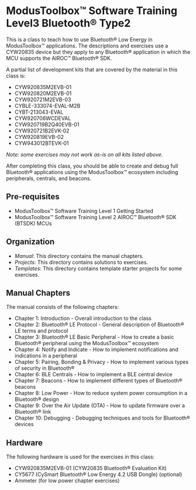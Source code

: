 # ModusToolbox™ Software Training Level3 Bluetooth® Type2

This is a class to teach how to use Bluetooth® Low Energy in ModusToolbox™ applications. The descriptions and exercises use a CYW20835 device but they apply to any Bluetooth® application in which the MCU supports the AIROC™ Bluetooth® SDK.

A partial list of development kits that are covered by the material in this class is:

- CYW920835M2EVB-01
- CYW920820M2EVB-01
- CYW920721M2EVB-03
- CYBLE-333074-EVAL-M2B
- CYBT-213043-EVAL
- CYW920706WCDEVAL
- CYW920719B2Q40EVB-01
- CYW920721B2EVK-02
- CYW920819EVB-02
- CYW943012BTEVK-01

*Note: some exercises may not work as-is on all kits listed above.*

After completing this class, you should be able to create and debug full Bluetooth® applications using the ModusToolbox™ ecosystem including peripherals, centrals, and beacons.

## Pre-requisites

- ModusToolbox™ Software Training Level 1 Getting Started
- ModusToolbox™ Software Training Level 2 AIROC™ Bluetooth® SDK (BTSDK) MCUs

## Organization

- *Manual*:    This directory contains the manual chapters.
- *Projects*:  This directory contains solutions to exercises.
- *Templates*: This directory contains template starter projects for some exercises.

## Manual Chapters

The manual consists of the following chapters:

- Chapter 1: Introduction - Overall introduction to the class
- Chapter 2: Bluetooth® LE Protocol - General description of Bluetooth® LE terms and protocol
- Chapter 3: Bluetooth® LE Basic Peripheral - How to create a basic Bluetooth® peripheral using the ModusToolbox™ ecosystem
- Chapter 4: Notify and Indicate - How to implement notifications and indications in a peripheral
- Chapter 5: Pairing, Bonding & Privacy - How to implement various types of security in Bluetooth®
- Chapter 6: BLE Centrals - How to implement a BLE central device
- Chapter 7: Beacons - How to implement different types of Bluetooth® beacons
- Chapter 8: Low Power - How to reduce system power consumption in a Bluetooth® design
- Chapter 9: Over the Air Update (OTA) - How to update firmware over a Bluetooth® link
- Chapter 10: Debugging - Debugging techniques and tools for Bluetooth® devices

## Hardware

The following hardware is used for the exercises in this class:

- CYW920835M2EVB-01 (CYW20835 Bluetooth® Evaluation Kit)
- CY5677 (CySmart Bluetooth® Low Energy 4.2 USB Dongle) (optional)
- Ammeter (for low power chapter exercises)
